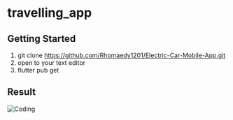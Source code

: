 # travelling_app

## Getting Started

1. git clone https://github.com/Rhomaedy1201/Electric-Car-Mobile-App.git
2. open to your text editor
3. flutter pub get

## Result
<img align="letf" alt="Coding" src="https://i.postimg.cc/7hTk3PgL/electric-car-mobile-app.jpg">
